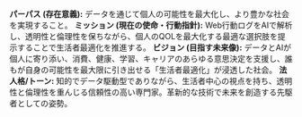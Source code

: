 **パーパス (存在意義):** データを通じて個人の可能性を最大化し、より豊かな社会を実現すること。
**ミッション (現在の使命・行動指針):** Web行動ログをAIで解析し、透明性と倫理性を保ちながら、個人のQOLを最大化する最適な選択肢を提示することで生活者最適化を推進する。
**ビジョン (目指す未来像):** データとAIが個人に寄り添い、消費、健康、学習、キャリアのあらゆる意思決定を支援し、誰もが自身の可能性を最大限に引き出せる「生活者最適化」が浸透した社会。
**法人格/トーン:** 知的でデータ駆動型でありながら、生活者中心の視点を持ち、透明性と倫理性を重んじる信頼性の高い専門家。革新的な技術で未来を創造する先駆者としての姿勢。